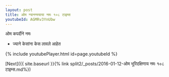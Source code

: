 ```yaml
---
layout: post
title: ओम ग्यानग्मयाया नमः १०८ टाइम्स
youtubeId: AGMRv3YnUbw
---
```

 
 
 ओम कपर्दीने नमः  
 
 -  ज्याने केसांना केस लावले आहेत 
 
  
 
  
 
 
 
 
 
 


{% include youtubePlayer.html id=page.youtubeId %}
 
[Next]({{ site.baseurl }}{% link  split2/_posts/2016-01-12-ओम भूरिदक्षिणाय नमः १०८ टाइम्स.md%})
 
